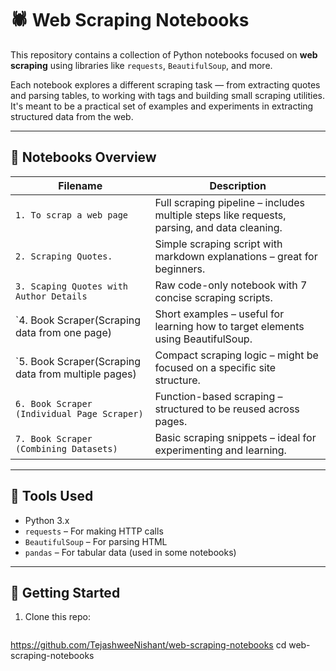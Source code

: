 # 🕷️ Web Scraping Notebooks

This repository contains a collection of Python notebooks focused on **web scraping** using libraries like `requests`, `BeautifulSoup`, and more.

Each notebook explores a different scraping task — from extracting quotes and parsing tables, to working with tags and building small scraping utilities. It's meant to be a practical set of examples and experiments in extracting structured data from the web.

---

## 📁 Notebooks Overview

| Filename | Description |
|----------|-------------|
| `1. To scrap a web page` | Full scraping pipeline – includes multiple steps like requests, parsing, and data cleaning. |
| `2. Scraping Quotes.` | Simple scraping script with markdown explanations – great for beginners. |
| `3. Scaping Quotes with Author Details` | Raw code-only notebook with 7 concise scraping scripts. |
| `4. Book Scraper(Scraping data from one page) | Short examples – useful for learning how to target elements using BeautifulSoup. |
| `5. Book Scraper(Scraping data from multiple pages) | Compact scraping logic – might be focused on a specific site structure. |
| `6. Book Scraper (Individual Page Scraper)` | Function-based scraping – structured to be reused across pages. |
| `7. Book Scraper (Combining Datasets)` | Basic scraping snippets – ideal for experimenting and learning. |


---

## 🧰 Tools Used

- Python 3.x  
- `requests` – For making HTTP calls  
- `BeautifulSoup` – For parsing HTML  
- `pandas` – For tabular data (used in some notebooks)

---

## 🚀 Getting Started

1. Clone this repo:
   ```bash
  https://github.com/TejashweeNishant/web-scraping-notebooks
   cd web-scraping-notebooks
